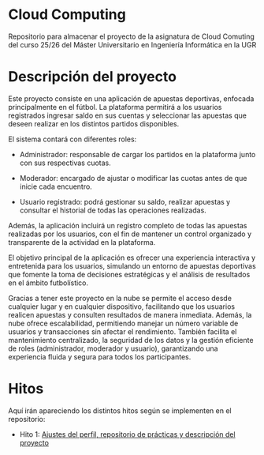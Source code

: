 # Cloud Computing

Repositorio para almacenar el proyecto de la asignatura de Cloud Comuting del curso 25/26 del Máster Universitario en Ingeniería Informática en la UGR

# Descripción del proyecto

Este proyecto consiste en una aplicación de apuestas deportivas, enfocada principalmente en el fútbol. La plataforma permitirá a los usuarios registrados ingresar saldo en sus cuentas y seleccionar las apuestas que deseen realizar en los distintos partidos disponibles.

El sistema contará con diferentes roles:

* Administrador: responsable de cargar los partidos en la plataforma junto con sus respectivas cuotas.

* Moderador: encargado de ajustar o modificar las cuotas antes de que inicie cada encuentro.

* Usuario registrado: podrá gestionar su saldo, realizar apuestas y consultar el historial de todas las operaciones realizadas.

Además, la aplicación incluirá un registro completo de todas las apuestas realizadas por los usuarios, con el fin de mantener un control organizado y transparente de la actividad en la plataforma.

El objetivo principal de la aplicación es ofrecer una experiencia interactiva y entretenida para los usuarios, simulando un entorno de apuestas deportivas que fomente la toma de decisiones estratégicas y el análisis de resultados en el ámbito futbolístico.

Gracias a tener este proyecto en la nube se permite el acceso desde cualquier lugar y en cualquier dispositivo, facilitando que los usuarios realicen apuestas y consulten resultados de manera inmediata. Además, la nube ofrece escalabilidad, permitiendo manejar un número variable de usuarios y transacciones sin afectar el rendimiento. También facilita el mantenimiento centralizado, la seguridad de los datos y la gestión eficiente de roles (administrador, moderador y usuario), garantizando una experiencia fluida y segura para todos los participantes.

# Hitos

Aquí irán apareciendo los distintos hitos según se implementen en el repositorio:

* Hito 1: [Ajustes del perfil, repositorio de prácticas y descripción del proyecto](https://github.com/benipr14/CC_Benigno_Parra/blob/main/Hitos/Hito1/Hito1.md)
